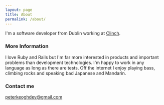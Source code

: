 ```yaml
---
layout: page
title: About
permalink: /about/
---
```


I'm a software developer from Dublin working at [Clinch](https://clinch.io).

### More Information

I love Ruby and Rails but I'm far more interested in products and important problems than development technologies. I'm happy to work in any language as long as there are tests. Off the internet I enjoy playing bass, climbing rocks and speaking bad Japanese and Mandarin.

### Contact me

[peterkeoghdev@gmail.com](peterkeoghdev@gmail.com)

